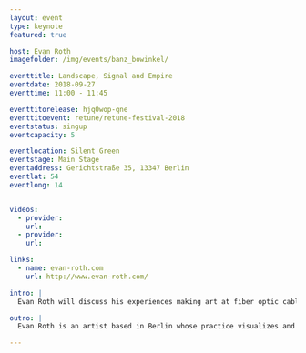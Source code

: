 ```yaml
---
layout: event
type: keynote
featured: true

host: Evan Roth
imagefolder: /img/events/banz_bowinkel/

eventtitle: Landscape, Signal and Empire
eventdate: 2018-09-27
eventtime: 11:00 - 11:45

eventtitorelease: hjq0wop-qne
eventtitoevent: retune/retune-festival-2018
eventstatus: singup
eventcapacity: 5

eventlocation: Silent Green
eventstage: Main Stage
eventaddress: Gerichtstraße 35, 13347 Berlin
eventlat: 54
eventlong: 14


videos:
  - provider:
    url:
  - provider:
    url:

links:
  - name: evan-roth.com
    url: http://www.evan-roth.com/

intro: |
  Evan Roth will discuss his experiences making art at fiber optic cable landing locations around the globe and his recently released project, Red Lines. The presentation will connect Romance period landscape painting, peer to peer networks, infrared photography, social media fatigue and British imperialism. 

outro: |
  Evan Roth is an artist based in Berlin whose practice visualizes and archives typically unseen aspects of rapidly changing communication technologies. Through a range of media from sculpture to websites, the work addresses the personal and cultural effects surrounding these changes and the role of individual agency within the media landscape. Roth’s work has been exhibited at the Tate, Whitechapel Gallery and he is the permanent collection of the Museum of Modern Art NYC.

---
```


